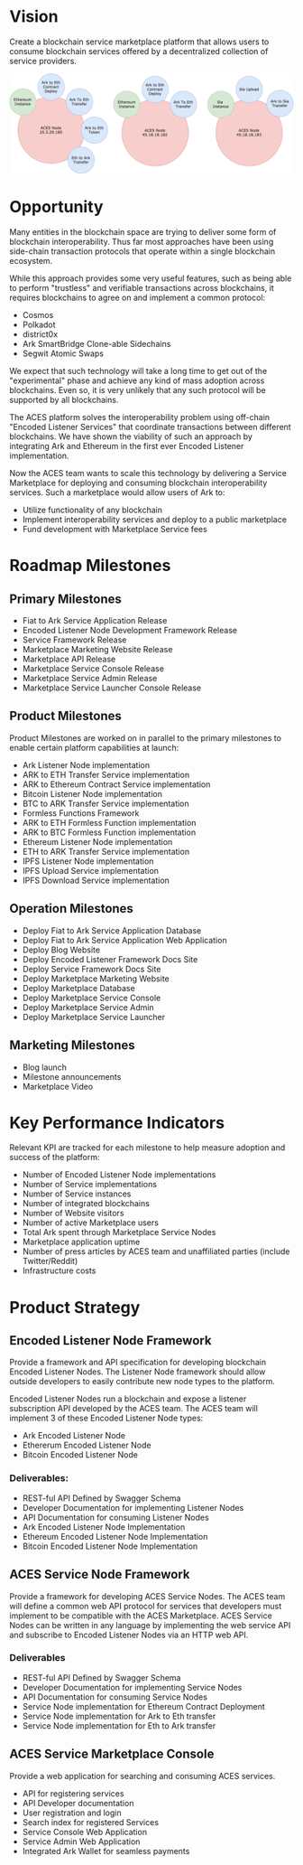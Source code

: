 # Vision

Create a blockchain service marketplace platform that allows users to consume 
blockchain services offered by a decentralized collection of service providers. 


![ACES Service Nodes](./assets/service-nodes.png)


# Opportunity

Many entities in the blockchain space are trying to deliver some form of blockchain 
interoperability. Thus far most approaches have been using side-chain transaction
protocols that operate within a single blockchain ecosystem.

While this approach provides some very useful features, such as being able to perform
"trustless" and verifiable transactions across blockchains, it requires blockchains
to agree on and implement a common protocol:

- Cosmos
- Polkadot
- district0x
- Ark SmartBridge Clone-able Sidechains
- Segwit Atomic Swaps

We expect that such technology will take a long time to get out of the "experimental"
phase and achieve any kind of mass adoption across blockchains. Even so, it is very
unlikely that any such protocol will be supported by all blockchains.

The ACES platform solves the interoperability problem using off-chain "Encoded Listener
Services" that coordinate transactions between different blockchains. We have shown the 
viability of such an approach by integrating Ark and Ethereum in the first ever 
Encoded Listener implementation.

Now the ACES team wants to scale this technology by delivering a Service Marketplace
for deploying and consuming blockchain interoperability services. Such a marketplace
would allow users of Ark to:

- Utilize functionality of any blockchain
- Implement interoperability services and deploy to a public marketplace
- Fund development with Marketplace Service fees


# Roadmap Milestones

## Primary Milestones

- Fiat to Ark Service Application Release
- Encoded Listener Node Development Framework Release
- Service Framework Release
- Marketplace Marketing Website Release
- Marketplace API Release
- Marketplace Service Console Release 
- Marketplace Service Admin Release
- Marketplace Service Launcher Console Release


## Product Milestones

Product Milestones are worked on in parallel to the primary milestones to enable
certain platform capabilities at launch:

- Ark Listener Node implementation
- ARK to ETH Transfer Service implementation
- ARK to Ethereum Contract Service implementation
- Bitcoin Listener Node implementation
- BTC to ARK Transfer Service implementation
- Formless Functions Framework
- ARK to ETH Formless Function implementation
- ARK to BTC Formless Function implementation
- Ethereum Listener Node implementation
- ETH to ARK Transfer Service implementation
- IPFS Listener Node implementation
- IPFS Upload Service implementation
- IPFS Download Service implementation


## Operation Milestones

- Deploy Fiat to Ark Service Application Database
- Deploy Fiat to Ark Service Application Web Application
- Deploy Blog Website
- Deploy Encoded Listener Framework Docs Site
- Deploy Service Framework Docs Site
- Deploy Marketplace Marketing Website
- Deploy Marketplace Database
- Deploy Marketplace Service Console
- Deploy Marketplace Service Admin
- Deploy Marketplace Service Launcher


## Marketing Milestones

- Blog launch
- Milestone announcements
- Marketplace Video


# Key Performance Indicators

Relevant KPI are tracked for each milestone to help measure adoption and success of the platform:

- Number of Encoded Listener Node implementations
- Number of Service implementations
- Number of Service instances
- Number of integrated blockchains
- Number of Website visitors
- Number of active Marketplace users
- Total Ark spent through Marketplace Service Nodes
- Marketplace application uptime
- Number of press articles by ACES team and unaffiliated parties (include Twitter/Reddit)
- Infrastructure costs


# Product Strategy


## Encoded Listener Node Framework

Provide a framework and API specification for developing blockchain Encoded Listener Nodes. The Listener Node framework should allow outside developers to easily contribute new node types to the platform. 

Encoded Listener Nodes run a blockchain and expose a listener subscription API developed by the ACES team. The ACES team will implement 3 of these Encoded Listener Node types:

- Ark Encoded Listener Node
- Ethererum Encoded Listener Node
- Bitcoin Encoded Listener Node

### Deliverables:

- REST-ful API Defined by Swagger Schema
- Developer Documentation for implementing Listener Nodes
- API Documentation for consuming Listener Nodes
- Ark Encoded Listener Node Implementation
- Ethereum Encoded Listener Node Implementation
- Bitcoin Encoded Listener Node Implementation


## ACES Service Node Framework

Provide a framework for developing ACES Service Nodes. The ACES team will define a common web API protocol for services that developers must implement to be compatible with the ACES Marketplace. ACES Service Nodes can be written in any language by implementing the web service API and subscribe to Encoded Listener Nodes via an HTTP web API.

### Deliverables

- REST-ful API Defined by Swagger Schema
- Developer Documentation for implementing Service Nodes
- API Documentation for consuming Service Nodes
- Service Node implementation for Ethereum Contract Deployment
- Service Node implementation for Ark to Eth transfer
- Service Node implementation for Eth to Ark transfer 


## ACES Service Marketplace Console

Provide a web application for searching and consuming ACES services.

- API for registering services
- API Developer documentation
- User registration and login
- Search index for registered Services
- Service Console Web Application
- Service Admin Web Application
- Integrated Ark Wallet for seamless payments
